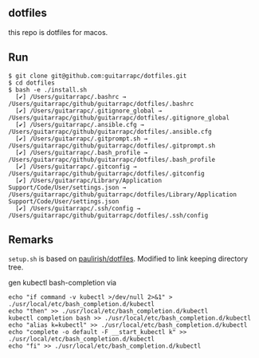 ## dotfiles

this repo is dotfiles for macos.

## Run

```shell
$ git clone git@github.com:guitarrapc/dotfiles.git
$ cd dotfiles
$ bash -e ./install.sh
  [✔] /Users/guitarrapc/.bashrc → /Users/guitarrapc/github/guitarrapc/dotfiles/.bashrc
  [✔] /Users/guitarrapc/.gitignore_global → /Users/guitarrapc/github/guitarrapc/dotfiles/.gitignore_global
  [✔] /Users/guitarrapc/.ansible.cfg → /Users/guitarrapc/github/guitarrapc/dotfiles/.ansible.cfg
  [✔] /Users/guitarrapc/.gitprompt.sh → /Users/guitarrapc/github/guitarrapc/dotfiles/.gitprompt.sh
  [✔] /Users/guitarrapc/.bash_profile → /Users/guitarrapc/github/guitarrapc/dotfiles/.bash_profile
  [✔] /Users/guitarrapc/.gitconfig → /Users/guitarrapc/github/guitarrapc/dotfiles/.gitconfig
  [✔] /Users/guitarrapc/Library/Application Support/Code/User/settings.json → /Users/guitarrapc/github/guitarrapc/dotfiles/Library/Application Support/Code/User/settings.json
  [✔] /Users/guitarrapc/.ssh/config → /Users/guitarrapc/github/guitarrapc/dotfiles/.ssh/config
```

## Remarks

`setup.sh` is based on [paulirish/dotfiles](https://github.com/paulirish/dotfiles).
Modified to link keeping directory tree.

gen kubectl bash-completion via

```
echo "if command -v kubectl >/dev/null 2>&1" > ./usr/local/etc/bash_completion.d/kubectl
echo "then" >> ./usr/local/etc/bash_completion.d/kubectl
kubectl completion bash >> ./usr/local/etc/bash_completion.d/kubectl
echo "alias k=kubectl" >> ./usr/local/etc/bash_completion.d/kubectl
echo "complete -o default -F __start_kubectl k" >> ./usr/local/etc/bash_completion.d/kubectl
echo "fi" >> ./usr/local/etc/bash_completion.d/kubectl
```
